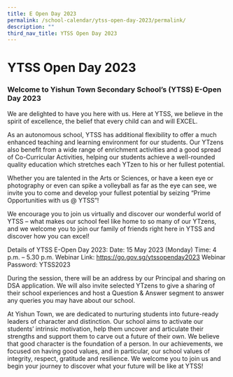 ```yaml
---
title: E Open Day 2023
permalink: /school-calendar/ytss-open-day-2023/permalink/
description: ""
third_nav_title: YTSS Open Day 2023
---
```

# YTSS Open Day 2023


### Welcome to Yishun Town Secondary School’s (YTSS) E-Open Day 2023

We are delighted to have you here with us. Here at YTSS, we
believe in the spirit of excellence, the belief that every child can and will EXCEL.

As an autonomous school, YTSS has additional flexibility to offer a much enhanced teaching and learning environment for our students. Our YTzens also benefit from a wide range of enrichment activities and a good spread of Co-Curricular Activities, helping our students achieve a well-rounded quality education which stretches each YTzen to his or her fullest potential.

Whether you are talented in the Arts or Sciences, or have a keen eye or photography or even can spike a volleyball as far as the eye can see, we invite you to come and develop your fullest potential by seizing “Prime Opportunities with us @ YTSS”! 

We encourage you to join us virtually and discover our wonderful world of YTSS – what makes our school feel like home to so many of our YTzens, and we welcome you to join our family of friends right here in YTSS and discover how you can excel!

 
	
Details of YTSS E-Open Day 2023:
Date: 15 May 2023 (Monday) 
Time: 4 p.m. – 5.30 p.m. 
Webinar Link: https://go.gov.sg/ytssopenday2023
Webinar Password: YTSS2023 

During the session, there will be an address by our Principal and sharing on DSA application. We will also invite selected YTzens to give a sharing of their school experiences and host a Question & Answer segment to answer any queries you may have about our school. 

At Yishun Town, we are dedicated to nurturing students into future-ready leaders of character and distinction. Our school aims to activate our students’ intrinsic motivation, help them uncover and articulate their strengths and support them to carve out a future of their own. We believe that good character is the foundation of a person. In our achievements, we focused on having good values, and in particular, our school values of integrity, respect, gratitude and resilience.
We welcome you to join us and begin your journey to discover what your future will be like at YTSS!
